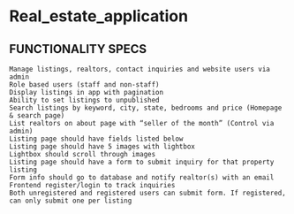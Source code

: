 # Real_estate_application



## FUNCTIONALITY SPECS

    Manage listings, realtors, contact inquiries and website users via admin
    Role based users (staff and non-staff)
    Display listings in app with pagination
    Ability to set listings to unpublished
    Search listings by keyword, city, state, bedrooms and price (Homepage & search page)
    List realtors on about page with “seller of the month” (Control via admin)
    Listing page should have fields listed below
    Listing page should have 5 images with lightbox
    Lightbox should scroll through images
    Listing page should have a form to submit inquiry for that property listing
    Form info should go to database and notify realtor(s) with an email
    Frontend register/login to track inquiries
    Both unregistered and registered users can submit form. If registered, can only submit one per listing
    
    
